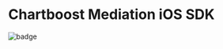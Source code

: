 # Chartboost Mediation iOS SDK

![badge](https://img.shields.io/endpoint?url=https%3A%2F%2Fchartboost.s3.amazonaws.com%2Fchartboost-mediation%2Fsdk%2Fios%2Fcode-coverage%2Fcoverage-percent.json)
